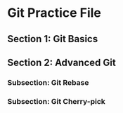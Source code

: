 # Git Practice File
## Section 1: Git Basics
## Section 2: Advanced Git
### Subsection: Git Rebase
### Subsection: Git Cherry-pick
